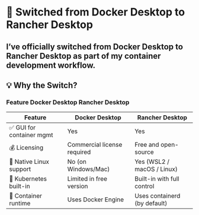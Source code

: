 # 🐳 Switched from Docker Desktop to Rancher Desktop
## I’ve officially switched from Docker Desktop to Rancher Desktop as part of my container development workflow.

## 💡 Why the Switch?

### Feature	Docker Desktop	Rancher Desktop

| Feature                  | Docker Desktop              | Rancher Desktop              |
| ------------------------ | --------------------------- | ---------------------------- |
| ✅ GUI for container mgmt | Yes                         | Yes                         |
| 💰 Licensing             | Commercial license required | Free and open-source         |
| 🐧 Native Linux support  | No (on Windows/Mac)         | Yes (WSL2 / macOS / Linux)   |
| 🧰 Kubernetes built-in   | Limited in free version     | Built-in with full control   |
| 🔄 Container runtime     | Uses Docker Engine          | Uses containerd (by default) |
